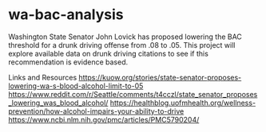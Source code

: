# wa-bac-analysis
Washington State Senator John Lovick has proposed lowering the BAC threshold for a drunk driving offense from .08 to .05. This project will explore available data on drunk driving citations to see if this recommendation is evidence based.

Links and Resources
https://kuow.org/stories/state-senator-proposes-lowering-wa-s-blood-alcohol-limit-to-05
https://www.reddit.com/r/Seattle/comments/t4cczl/state_senator_proposes_lowering_was_blood_alcohol/
https://healthblog.uofmhealth.org/wellness-prevention/how-alcohol-impairs-your-ability-to-drive
https://www.ncbi.nlm.nih.gov/pmc/articles/PMC5790204/
